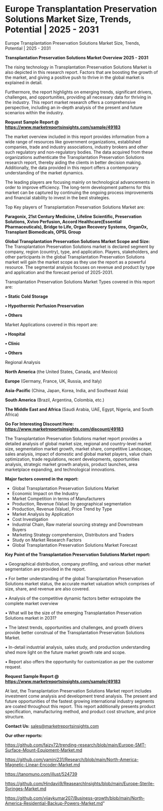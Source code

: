 # Europe Transplantation Preservation Solutions Market Size, Trends, Potential | 2025 - 2031
Europe Transplantation Preservation Solutions Market Size, Trends, Potential | 2025 - 2031

<Strong> Transplantation Preservation Solutions Market Overview 2025 - 2031</strong>

The rising technology in Transplantation Preservation Solutions Market is also depicted in this research report. Factors that are boosting the growth of the market, and giving a positive push to thrive in the global market is explained in detail.

Furthermore, the report highlights on emerging trends, significant drivers, challenges, and opportunities, providing all necessary data for thriving in the industry. This report market research offers a comprehensive perspective, including an in-depth analysis of the present and future scenarios within the industry.

<strong>Request Sample Report @ <a href=https://www.marketreportsinsights.com/sample/49183>https://www.marketreportsinsights.com/sample/49183</a></strong>

The market overview included in this report provides information from a wide range of resources like government organizations, established companies, trade and industry associations, industry brokers and other such regulatory and non-regulatory bodies. The data acquired from these organizations authenticate the Transplantation Preservation Solutions research report, thereby aiding the clients in better decision making. Additionally, the data provided in this report offers a contemporary understanding of the market dynamics.

The leading players are focusing mainly on technological advancements in order to improve efficiency. The long-term development patterns for this market can be captured by continuing the ongoing process improvements and financial stability to invest in the best strategies.

Top Key players of Transplantation Preservation Solutions Market are:

<strong>Paragonix, 21st Century Medicine, Lifeline Scientific, Preservation Solutions, Xvivo Perfusion, Accord Healthcare(Essential Pharmaceuticals), Bridge to Life, Organ Recovery Systems, OrganOx, Transplant Biomedicals, OPSL Group</strong>

<strong><b>Global Transplantation Preservation Solutions Market Scope and Size:</b></strong>
The Transplantation Preservation Solutions market is declared segment by company, region (country), type, and application. Players, stakeholders, and other participants in the global Transplantation Preservation Solutions market will gain the market scope as they use the report as a powerful resource. The segmental analysis focuses on revenue and product by type and application and the forecast period of 2025-2031.

Transplantation Preservation Solutions Market Types covered in this report are:

<strong>•  Static Cold Storage

•  Hypothermic Perfusion Preservation

•  Others</strong>

Market Applications covered in this report are:

<strong>•  Hospital

•  Clinic

•  Others</strong> 

Regional Analysis

<strong>North America</strong> (the United States, Canada, and Mexico)

<strong>Europe</strong> (Germany, France, UK, Russia, and Italy)

<strong>Asia-Pacific</strong> (China, Japan, Korea, India, and Southeast Asia)

<strong>South America</strong> (Brazil, Argentina, Colombia, etc.)

<strong>The Middle East and Africa</strong> (Saudi Arabia, UAE, Egypt, Nigeria, and South Africa)

<strong>Go For Interesting Discount Here: <a href=https://www.marketreportsinsights.com/discount/49183>https://www.marketreportsinsights.com/discount/49183</a></strong>

The Transplantation Preservation Solutions market report provides a detailed analysis of global market size, regional and country-level market size, segmentation market growth, market share, competitive Landscape, sales analysis, impact of domestic and global market players, value chain optimization, trade regulations, recent developments, opportunities analysis, strategic market growth analysis, product launches, area marketplace expanding, and technological innovations.

<strong><b>Major factors covered in the report:</b></strong>
<ul>
  <li>Global Transplantation Preservation Solutions Market </li>
  <li>Economic Impact on the Industry</li>
  <li>Market Competition in terms of Manufacturers</li>
  <li>Production, Revenue (Value) by geographical segmentation</li>
  <li>Production, Revenue (Value), Price Trend by Type</li>
  <li>Market Analysis by Application</li>
  <li>Cost Investigation</li>
  <li>Industrial Chain, Raw material sourcing strategy and Downstream Buyers</li>
  <li>Marketing Strategy comprehension, Distributors and Traders</li>
  <li>Study on Market Research Factors</li>
  <li>Global Transplantation Preservation Solutions Market Forecast</li>
</ul>

<strong><b>Key Point of the Transplantation Preservation Solutions Market report:</b></strong>

• Geographical distribution, company profiling, and various other market segmentation are provided in the report.

• For better understanding of the global Transplantation Preservation Solutions market status, the accurate market valuation which comprises of size, share, and revenue are also covered.

• Analysis of the competitive dynamic factors better extrapolate the complete market overview

• What will be the size of the emerging Transplantation Preservation Solutions market in 2031?

• The latest trends, opportunities and challenges, and growth drivers provide better construal of the Transplantation Preservation Solutions Market.

• In-detail industrial analysis, sales study, and production understanding shed more light on the future market growth rate and scope.

• Report also offers the opportunity for customization as per the customer request.

<strong>Request Sample Report @ <a href=https://www.marketreportsinsights.com/sample/49183>https://www.marketreportsinsights.com/sample/49183</a></strong>

At last, the Transplantation Preservation Solutions Market report includes investment come analysis and development trend analysis. The present and future opportunities of the fastest growing international industry segments are coated throughout this report. This report additionally presents product specification, manufacturing method, and product cost structure, and price structure.

<strong>Contact Us:</strong>
sales@marketreportsinsights.com

<strong>Our other reports:</strong>

<a href=https://github.com/faizy72/trending-research/blob/main/Europe-SMT-Surface-Mount-Equipment-Market.md>https://github.com/faizy72/trending-research/blob/main/Europe-SMT-Surface-Mount-Equipment-Market.md</a>

<a href=https://github.com/yamini231/Research/blob/main/North-America-Magnetic-Linear-Encoder-Market.md>https://github.com/yamini231/Research/blob/main/North-America-Magnetic-Linear-Encoder-Market.md</a>

<a href=https://tanomuno.com/illust/524739>https://tanomuno.com/illust/524739</a>

<a href=https://github.com/Hindavii9/ReasearchInsights/blob/main/Europe-Sterile-Syringes-Market.md>https://github.com/Hindavii9/ReasearchInsights/blob/main/Europe-Sterile-Syringes-Market.md</a>

<a href=https://github.com/vijaykumar207/Business-growth/blob/main/North-America-Residential-Backup-Powers-Market.md>https://github.com/vijaykumar207/Business-growth/blob/main/North-America-Residential-Backup-Powers-Market.md</a>"
